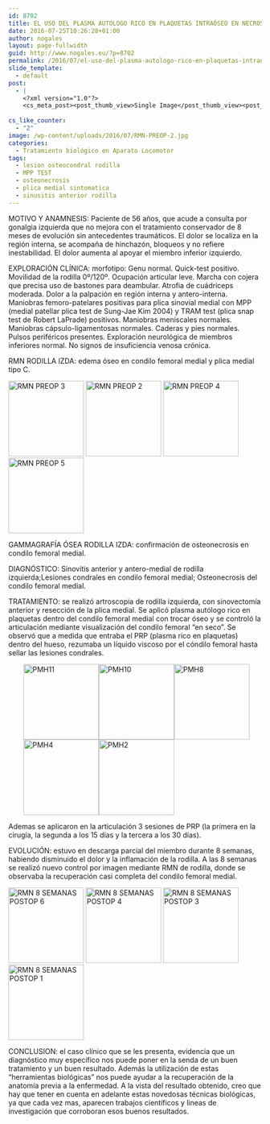 ```yaml
---
id: 8702
title: EL USO DEL PLASMA AUTOLOGO RICO EN PLAQUETAS INTRAÓSEO EN NECROSIS ÓSEAS DEL CONDILO FEMORAL MEDIAL RODILLA IZQUIERDA A PROPÓSITO DE UN CASO.
date: 2016-07-25T10:26:28+01:00
author: nogales
layout: page-fullwidth
guid: http://www.nogales.eu/?p=8702
permalink: /2016/07/el-uso-del-plasma-autologo-rico-en-plaquetas-intraoseo-en-necrosis-oseas-del-condilo-femoral-medial-rodilla-izquierda-a-proposito-de-un-caso-2/
slide_template:
  - default
post:
  - |
    <?xml version="1.0"?>
    <cs_meta_post><post_thumb_view>Single Image</post_thumb_view><post_featured_image_as_thumbnail/><post_thumb_audio/><post_thumb_video/><post_thumb_slider/><post_thumb_slider_type/><inside_post_thumb_view>Single Image</inside_post_thumb_view><inside_post_featured_image_as_thumbnail/><inside_post_thumb_audio/><inside_post_thumb_video/><inside_post_thumb_slider/><inside_post_thumb_slider_type/><post_social_sharing>on</post_social_sharing><post_author_info_show>on</post_author_info_show><post_tags_show>on</post_tags_show><post_attachment_show>on</post_attachment_show><page_title/><page_sub_title/><page_subheader_color/><page_subheader_font_color/><header_banner_style>default_header</header_banner_style><header_banner_image/><header_banner_flex_slider>blog</header_banner_flex_slider><custom_slider_id/><sidebar_layout><cs_layout/></sidebar_layout></cs_meta_post>
    
cs_like_counter:
  - "2"
image: /wp-content/uploads/2016/07/RMN-PREOP-2.jpg
categories:
  - Tratamiento biológico en Aparato Locomotor
tags:
  - lesion osteocondral rodilla
  - MPP TEST
  - osteonecrosis
  - plica medial sintomatica
  - sinusitis anterior rodilla
---
```

<p style="text-align: left;">
  MOTIVO Y ANAMNESIS: Paciente de 56 años, que acude a consulta por gonalgia izquierda que no mejora con el tratamiento conservador de 8 meses de evolución sin antecedentes traumáticos. El dolor se localiza en la región interna, se acompaña de hinchazón, bloqueos y no refiere inestabilidad. El dolor aumenta al apoyar el miembro inferior izquierdo.
</p>

<p style="text-align: left;">
  EXPLORACIÓN CLÍNICA: morfotipo: Genu normal. Quick-test positivo. Movilidad de la rodilla 0º/120º. Ocupación articular leve. Marcha con cojera que precisa uso de bastones para deambular. Atrofia de cuádriceps moderada. Dolor a la palpación en región interna y antero-interna. Maniobras femoro-patelares positivas para plica sinovial medial con MPP (medial patellar plica test de Sung-Jae Kim 2004) y TRAM test (plica snap test de Robert LaPrade) positivos. Maniobras meniscales normales. Maniobras cápsulo-ligamentosas normales. Caderas y pies normales. Pulsos periféricos presentes. Exploración neurológica de miembros inferiores normal. No signos de insuficiencia venosa crónica.
</p>

<p style="text-align: left;">
  RMN RODILLA IZDA: edema óseo en condilo femoral medial y plica medial tipo C.
</p>

<p style="text-align: left;">
  <a href="http://www.nogales.eu/wp-content/uploads/2016/07/RMN-PREOP-3.jpg"><img loading="lazy" class="aligncenter size-thumbnail wp-image-8701" src="http://www.nogales.eu/wp-content/uploads/2016/07/RMN-PREOP-3-150x150.jpg" alt="RMN PREOP 3" width="150" height="150" /></a> <a href="http://www.nogales.eu/wp-content/uploads/2016/07/RMN-PREOP-2.jpg"><img loading="lazy" class="aligncenter size-thumbnail wp-image-8700" src="http://www.nogales.eu/wp-content/uploads/2016/07/RMN-PREOP-2-150x150.jpg" alt="RMN PREOP 2" width="150" height="150" /></a> <a href="http://www.nogales.eu/wp-content/uploads/2016/07/RMN-PREOP-4.jpg"><img loading="lazy" class="aligncenter size-thumbnail wp-image-8712" src="http://www.nogales.eu/wp-content/uploads/2016/07/RMN-PREOP-4-150x150.jpg" alt="RMN PREOP 4" width="150" height="150" /></a><a href="http://www.nogales.eu/wp-content/uploads/2016/07/RMN-PREOP-5.jpg"><img loading="lazy" class="aligncenter size-thumbnail wp-image-8713" src="http://www.nogales.eu/wp-content/uploads/2016/07/RMN-PREOP-5-150x150.jpg" alt="RMN PREOP 5" width="150" height="150" /></a>
</p>

<p style="text-align: left;">
  GAMMAGRAFÍA ÓSEA RODILLA IZDA: confirmación de osteonecrosis en condilo femoral medial.
</p>

<p style="text-align: left;">
  DIAGNÓSTICO: Sinovitis anterior y antero-medial de rodilla izquierda;Lesiones condrales en condilo femoral medial; Osteonecrosis del condilo femoral medial.
</p>

<p style="text-align: left;">
  TRATAMIENTO: se realizó artroscopia de rodilla izquierda, con sinovectomía anterior y resección de la plica medial. Se aplicó plasma autólogo rico en plaquetas dentro del condilo femoral medial con trocar óseo y se controló la articulación mediante visualización del condilo femoral &#8220;en seco&#8221;. Se observó que a medida que entraba el PRP (plasma rico en plaquetas) dentro del hueso, rezumaba un líquido viscoso por el cóndilo femoral hasta sellar las lesiones condrales.
</p>

<p style="padding-left: 30px; text-align: left;">
  <a href="http://www.nogales.eu/wp-content/uploads/2016/07/PMH11.jpg"><img loading="lazy" class="aligncenter size-thumbnail wp-image-8684" src="http://www.nogales.eu/wp-content/uploads/2016/07/PMH11-150x150.jpg" alt="PMH11" width="150" height="150" /></a><a href="http://www.nogales.eu/wp-content/uploads/2016/07/PMH10.jpg"><img loading="lazy" class="aligncenter size-thumbnail wp-image-8683" src="http://www.nogales.eu/wp-content/uploads/2016/07/PMH10-150x150.jpg" alt="PMH10" width="150" height="150" /></a><a href="http://www.nogales.eu/wp-content/uploads/2016/07/PMH8.jpg"><img loading="lazy" class="aligncenter size-thumbnail wp-image-8681" src="http://www.nogales.eu/wp-content/uploads/2016/07/PMH8-150x150.jpg" alt="PMH8" width="150" height="150" /></a><a href="http://www.nogales.eu/wp-content/uploads/2016/07/PMH4.jpg"><img loading="lazy" class="aligncenter size-thumbnail wp-image-8677" src="http://www.nogales.eu/wp-content/uploads/2016/07/PMH4-150x150.jpg" alt="PMH4" width="150" height="150" /></a><a href="http://www.nogales.eu/wp-content/uploads/2016/07/PMH2.jpg"><img loading="lazy" class="aligncenter size-thumbnail wp-image-8675" src="http://www.nogales.eu/wp-content/uploads/2016/07/PMH2-150x150.jpg" alt="PMH2" width="150" height="150" /></a>
</p>

<p style="text-align: left;">
  Ademas se aplicaron en la articulación 3 sesiones de PRP (la primera en la cirugía, la segunda a los 15 días y la tercera a los 30 días).
</p>

EVOLUCIÓN: estuvo en descarga parcial del miembro durante 8 semanas, habiendo disminuido el dolor y la inflamación de la rodilla. A las 8 semanas se realizó nuevo control por imagen mediante RMN de rodilla, donde se observaba la recuperación casi completa del condilo femoral medial.

<p style="text-align: left;">
  <a href="http://www.nogales.eu/wp-content/uploads/2016/07/RMN-8-SEMANAS-POSTOP-6.jpg"><img loading="lazy" class="aligncenter size-thumbnail wp-image-8691" src="http://www.nogales.eu/wp-content/uploads/2016/07/RMN-8-SEMANAS-POSTOP-6-150x150.jpg" alt="RMN 8 SEMANAS POSTOP 6" width="150" height="150" srcset="https://www.nogales.eu/wp-content/uploads/2016/07/RMN-8-SEMANAS-POSTOP-6-150x150.jpg 150w, https://www.nogales.eu/wp-content/uploads/2016/07/RMN-8-SEMANAS-POSTOP-6-300x300.jpg 300w, https://www.nogales.eu/wp-content/uploads/2016/07/RMN-8-SEMANAS-POSTOP-6.jpg 626w" sizes="(max-width: 150px) 100vw, 150px" /></a> <a href="http://www.nogales.eu/wp-content/uploads/2016/07/RMN-8-SEMANAS-POSTOP-4.jpg"><img loading="lazy" class="aligncenter size-thumbnail wp-image-8689" src="http://www.nogales.eu/wp-content/uploads/2016/07/RMN-8-SEMANAS-POSTOP-4-150x150.jpg" alt="RMN 8 SEMANAS POSTOP 4" width="150" height="150" srcset="https://www.nogales.eu/wp-content/uploads/2016/07/RMN-8-SEMANAS-POSTOP-4-150x150.jpg 150w, https://www.nogales.eu/wp-content/uploads/2016/07/RMN-8-SEMANAS-POSTOP-4-300x300.jpg 300w, https://www.nogales.eu/wp-content/uploads/2016/07/RMN-8-SEMANAS-POSTOP-4.jpg 626w" sizes="(max-width: 150px) 100vw, 150px" /></a> <a href="http://www.nogales.eu/wp-content/uploads/2016/07/RMN-8-SEMANAS-POSTOP-3.jpg"><img loading="lazy" class="aligncenter size-thumbnail wp-image-8688" src="http://www.nogales.eu/wp-content/uploads/2016/07/RMN-8-SEMANAS-POSTOP-3-150x150.jpg" alt="RMN 8 SEMANAS POSTOP 3" width="150" height="150" srcset="https://www.nogales.eu/wp-content/uploads/2016/07/RMN-8-SEMANAS-POSTOP-3-150x150.jpg 150w, https://www.nogales.eu/wp-content/uploads/2016/07/RMN-8-SEMANAS-POSTOP-3-300x300.jpg 300w, https://www.nogales.eu/wp-content/uploads/2016/07/RMN-8-SEMANAS-POSTOP-3.jpg 626w" sizes="(max-width: 150px) 100vw, 150px" /></a> <a href="http://www.nogales.eu/wp-content/uploads/2016/07/RMN-8-SEMANAS-POSTOP-1.jpg"><img loading="lazy" class="aligncenter size-thumbnail wp-image-8686" src="http://www.nogales.eu/wp-content/uploads/2016/07/RMN-8-SEMANAS-POSTOP-1-150x150.jpg" alt="RMN 8 SEMANAS POSTOP 1" width="150" height="150" srcset="https://www.nogales.eu/wp-content/uploads/2016/07/RMN-8-SEMANAS-POSTOP-1-150x150.jpg 150w, https://www.nogales.eu/wp-content/uploads/2016/07/RMN-8-SEMANAS-POSTOP-1-300x300.jpg 300w, https://www.nogales.eu/wp-content/uploads/2016/07/RMN-8-SEMANAS-POSTOP-1.jpg 626w" sizes="(max-width: 150px) 100vw, 150px" /></a>
</p>

<p style="text-align: left;">
  CONCLUSION: el caso clínico que se les presenta, evidencia que un diagnóstico muy específico nos puede poner en la senda de un buen tratamiento y un buen resultado. Además la utilización de estas &#8220;herramientas biológicas&#8221; nos puede ayudar a la recuperación de la anatomía previa a la enfermedad. A la vista del resultado obtenido, creo que hay que tener en cuenta en adelante estas novedosas técnicas biológicas, ya que cada vez mas, aparecen trabajos científicos y lineas de investigación que corroboran esos buenos resultados.
</p>